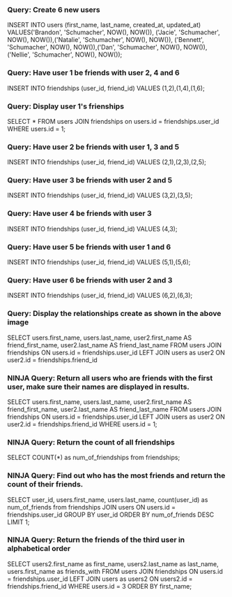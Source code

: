 ### Query: Create 6 new users
INSERT INTO users (first_name, last_name, created_at, updated_at)
VALUES('Brandon', 'Schumacher', NOW(), NOW()), ('Jacie', 'Schumacher', NOW(), NOW()),('Natalie', 'Schumacher', NOW(), NOW()), ('Bennett', 'Schumacher', NOW(), NOW()),('Dan', 'Schumacher', NOW(), NOW()),('Nellie', 'Schumacher', NOW(), NOW());

### Query: Have user 1 be friends with user 2, 4 and 6
INSERT INTO friendships (user_id, friend_id)
VALUES (1,2),(1,4),(1,6);

### Query: Display user 1's frienships
SELECT * FROM users
JOIN friendships on users.id = friendships.user_id
WHERE users.id = 1;

### Query: Have user 2 be friends with user 1, 3 and 5
INSERT INTO friendships (user_id, friend_id)
VALUES (2,1),(2,3),(2,5);

### Query: Have user 3 be friends with user 2 and 5
INSERT INTO friendships (user_id, friend_id)
VALUES (3,2),(3,5);

### Query: Have user 4 be friends with user 3
INSERT INTO friendships (user_id, friend_id)
VALUES (4,3);

### Query: Have user 5 be friends with user 1 and 6
INSERT INTO friendships (user_id, friend_id)
VALUES (5,1),(5,6);

### Query: Have user 6 be friends with user 2 and 3
INSERT INTO friendships (user_id, friend_id)
VALUES (6,2),(6,3);

### Query: Display the relationships create as shown in the above image
SELECT users.first_name, users.last_name, user2.first_name AS friend_first_name, user2.last_name AS friend_last_name FROM users
JOIN friendships ON users.id = friendships.user_id
LEFT JOIN users as user2 ON user2.id = friendships.friend_id

### NINJA Query: Return all users who are friends with the first user, make sure their names are displayed in results.
SELECT users.first_name, users.last_name, user2.first_name AS friend_first_name, user2.last_name AS friend_last_name FROM users
JOIN friendships ON users.id = friendships.user_id
LEFT JOIN users as user2 ON user2.id = friendships.friend_id
WHERE users.id = 1;

### NINJA Query: Return the count of all friendships
SELECT COUNT(*) as num_of_friendships from friendships;

### NINJA Query: Find out who has the most friends and return the count of their friends.
SELECT user_id, users.first_name, users.last_name, count(user_id) as num_of_friends from friendships
JOIN users ON users.id = friendships.user_id
GROUP BY user_id
ORDER BY num_of_friends DESC
LIMIT 1;

### NINJA Query: Return the friends of the third user in alphabetical order
SELECT users2.first_name as first_name, users2.last_name as last_name, users.first_name as friends_with FROM users
JOIN friendships ON users.id = friendships.user_id
LEFT JOIN users as users2 ON users2.id = friendships.friend_id
WHERE users.id = 3
ORDER BY first_name;